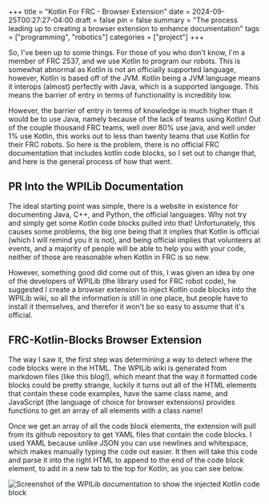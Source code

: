 +++
title = "Kotlin For FRC - Browser Extension"
date = 2024-09-25T00:27:27-04:00
draft = false
pin = false
summary = "The process leading up to creating a browser extension to enhance documentation"
tags = ["programming", "robotics"]
categories = ["project"]
+++

So, I've been up to some things. For those of you who don't know, I'm a member of FRC 2537, and we use Kotlin to program our robots. This is somewhat abnormal as Kotlin is not an officially supported language, however, Kotlin is based off of the JVM. Kotlin being a JVM language means it interops (almost) perfectly with Java, which is a supported language. This means the barrier of entry in terms of functionality is incredibly low.

However, the barrier of entry in terms of knowledge is much higher than it would be to use Java, namely because of the lack of teams using Kotlin! Out of the couple thousand FRC teams, well over 80% use java, and well under 1% use Kotlin, this works out to less than twenty teams that use Kotlin for their FRC robots. So here is the problem, there is no official FRC documentation that includes kotlin code blocks, so I set out to change that, and here is the general process of how that went.

## PR Into the WPILib Documentation

The ideal starting point was simple, there is a website in existence for documenting Java, C++, and Python, the official languages. Why not try and simply get some Kotlin code blocks pulled into that! Unfortunately, this causes some problems, the big one being that it implies that Kotlin is official (which I will remind you it is not), and being official implies that volunteers at events, and a majority of people will be able to help you with your code, neither of those are reasonable when Kotlin in FRC is so new.

However, something good did come out of this, I was given an idea by one of the developers of WPILib (the library used for FRC robot code), he suggested I create a browser extension to inject Kotlin code blocks into the WPILib wiki, so all the information is still in one place, but people have to install it themselves, and therefor it won't be so easy to assume that it's official.

## FRC-Kotlin-Blocks Browser Extension

The way I saw it, the first step was determining a way to detect where the code blocks were in the HTML. The WPILib wiki is generated from markdown files (like this blog!), which meant that the way it formatted code blocks could be pretty strange, luckily it turns out all of the HTML elements that contain these code examples, have the same class name, and JavaScript (the language of choice for browser extensions) provides functions to get an array of all elements with a class name!

Once we get an array of all the code block elements, the extension will pull from its github repository to get YAML files that contain the code blocks. I used YAML because unlike JSON you can use newlines and whitespace, which makes manually typing the code out easier. It then will take this code and parse it into the right HTML to append to the end of the code block element, to add in a new tab to the top for Kotlin, as you can see below.

![Screenshot of the WPILib documentation to show the injected Kotlin code block](kt_codeblock.png)